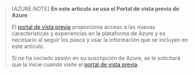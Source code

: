 ﻿
> [AZURE.NOTE] **En este artículo se usa el Portal de vista previa de Azure**
> 
> El [portal de vista previa](https://portal.azure.com/) proporciona acceso a las nuevas características y experiencias en la plataforma de Azure y es necesario al seguir los pasos y usar la información que se incluyen en este artículo.
> 
> Si no ha iniciado sesión en su suscripción de Azure, se le solicitará que la inicie cuando visite el [portal de vista previa](https://portal.azure.com/).



<!--HONumber=42-->
